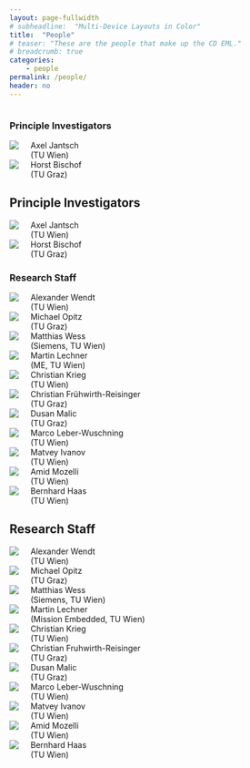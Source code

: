 ```yaml
---
layout: page-fullwidth
# subheadline:  "Multi-Device Layouts in Color"
title:  "People"
# teaser: "These are the people that make up the CD EML."
# breadcrumb: true
categories:
    - people
permalink: /people/
header: no
---
```




<div class="show-for-small">
    <div class="row">
        <div class="small-12 columns">
            <h3>Principle Investigators</h3>
        </div><!-- /.small-12.columns -->
    </div>
    <div class="row">
    <div class="small-6 columns">
        <img src="{{ site.urlimg }}/people/AxelJantsch.jpg">
		Axel Jantsch
		<br>(TU Wien)
    </div>
    <div class="small-6 columns">
        <img src="{{ site.urlimg }}/people/HorstBischof.jpg">
Horst Bischof
<br>(TU Graz)
    </div>
  </div>
</div>

<div class="show-for-large-up">
    <div class="row">
        <div class="small-12 columns">
            <h2>Principle Investigators</h2>
        </div><!-- /.small-12.columns -->
    </div>

<div class="row">
  <div class="large-2 columns">
    <img src="{{ site.urlimg }}/people/AxelJantsch.jpg">
		Axel Jantsch
		<br>(TU Wien)
  </div>
  <div class="large-2 columns">
    <img src="{{ site.urlimg }}/people/HorstBischof.jpg">
Horst Bischof
<br>(TU Graz)
  </div>
  <div class="large-8 columns">
  </div>
</div>

<div class="show-for-small">
    <div class="row">
        <div class="small-12 columns">
            <h3>Research Staff</h3>
        </div><!-- /.small-12.columns -->
    </div>
    <div class="row">
    <div class="small-2 columns">
        <img src="{{ site.urlimg }}/people/AlexanderWendt.jpg">
Alexander Wendt
<br>(TU Wien)
    </div>
    <div class="small-2 columns">
        <img src="{{ site.urlimg }}/people/MichaelOpitz.png">
Michael Opitz
<br>(TU Graz)
    </div>
    <div class="small-2 columns">
        <img src="{{ site.urlimg }}/people/MatthiasWess.png">
Matthias Wess
<br>(Siemens, TU Wien)
    </div>
    <div class="small-2 columns">
        <img src="{{ site.urlimg }}/people/MartinLechner.jpg">
Martin Lechner
<br>(ME, TU Wien)
    </div>
    <div class="small-2 columns">
        <img src="{{ site.urlimg }}/people/ChristianKrieg.jpg">
Christian Krieg
<br>(TU Wien)
    </div>
    <div class="small-2 columns">
        <img src="{{ site.urlimg }}/people/ChristianFruwirthReisinger.jpg">
Christian Frühwirth-Reisinger
<br>(TU Graz) 
    </div>
  </div>
  <div class="row">
    <div class="small-2 columns">
        <img src="{{ site.urlimg }}/people/DusanMalic.png">
Dusan Malic
<br>(TU Graz)
    </div>
    <div class="small-2 columns">
        <img src="{{ site.urlimg }}/people/person-icon.png">
Marco Leber-Wuschning
<br>(TU Wien)
    </div>
    <div class="small-2 columns">
        <img src="{{ site.urlimg }}/people/MatveyIvanov.png">
Matvey Ivanov
<br>(TU Wien)
    </div>
    <div class="small-2 columns">
        <img src="{{ site.urlimg }}/people/AmidMozelli.jpg">
Amid Mozelli
<br>(TU Wien)
    </div>
    <div class="small-2 columns">
        <img src="{{ site.urlimg }}/people/person-icon.png">
Bernhard Haas
<br>(TU Wien)
    </div>
    <div class="small-2 columns">
    </div>
  </div>
</div>

<div class="show-for-large-up">
    <div class="row">
        <div class="small-12 columns">
            <h2>Research Staff</h2>
        </div><!-- /.small-12.columns -->
    </div>

<div class="row">
    <div class="large-2 columns">
        <img src="{{ site.urlimg }}/people/AlexanderWendt.jpg">
Alexander Wendt
<br>(TU Wien)
    </div>
    <div class="large-2 columns">
        <img src="{{ site.urlimg }}/people/MichaelOpitz.png">
Michael Opitz
<br>(TU Graz)
    </div>
    <div class="large-2 columns">
        <img src="{{ site.urlimg }}/people/MatthiasWess.png">
Matthias Wess
<br>(Siemens, TU Wien)
    </div>
    <div class="large-2 columns">
        <img src="{{ site.urlimg }}/people/MartinLechner.jpg">
Martin Lechner
<br>(Mission Embedded, TU Wien)
    </div>
    <div class="large-2 columns">
        <img src="{{ site.urlimg }}/people/ChristianKrieg.jpg">
Christian Krieg
<br>(TU Wien)
    </div>
    <div class="large-2 columns">
        <img src="{{ site.urlimg }}/people/ChristianFruwirthReisinger.jpg">
Christian Fruhwirth-Reisinger
<br>(TU Graz) 
    </div>
  </div>
  
  <div class="row">
    <div class="large-2 columns">
        <img src="{{ site.urlimg }}/people/DusanMalic.png">
Dusan Malic
<br>(TU Graz)
    </div>
    <div class="large-2 columns">
        <img src="{{ site.urlimg }}/people/person-icon.png">
Marco Leber-Wuschning
<br>(TU Wien)
    </div>
    <div class="large-2 columns">
        <img src="{{ site.urlimg }}/people/MatveyIvanov.png">
Matvey Ivanov
<br>(TU Wien)
    </div>
    <div class="large-2 columns">
        <img src="{{ site.urlimg }}/people/AmidMozelli.jpg">
Amid Mozelli
<br>(TU Wien)
    </div>
    <div class="large-2 columns">
        <img src="{{ site.urlimg }}/people/person-icon.png">
Bernhard Haas
<br>(TU Wien)
    </div>
    <div class="large-2 columns">
    </div>
  </div>
  
</div>


